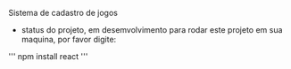 <hq>Sistema de cadastro de jogos</h1>
- status do projeto, em desemvolvimento
para rodar este projeto em sua maquina, por favor digite:

'''
npm install react
'''
